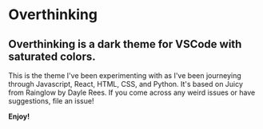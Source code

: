 # Overthinking
## Overthinking is a dark theme for VSCode with saturated colors.

This is the theme I've been experimenting with as I've been journeying through Javascript, React, HTML, CSS, and Python. It's based on Juicy from Rainglow by Dayle Rees. If you come across any weird issues or have suggestions, file an issue!

**Enjoy!**
